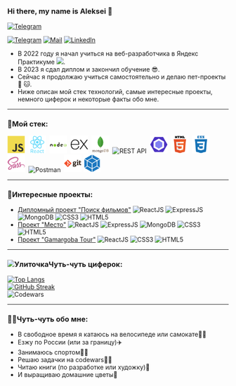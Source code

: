 ### Hi there, my name is Aleksei 👋

<!--
**blaydasik/blaydasik** is a ✨ _special_ ✨ repository because its `README.md` (this file) appears on your GitHub profile.

Here are some ideas to get you started:

- 🔭 I’m currently working on ...
- 🌱 I’m currently learning ...
- 👯 I’m looking to collaborate on ...
- 🤔 I’m looking for help with ...
- 💬 Ask me about ...
- 📫 How to reach me: ...
- 😄 Pronouns: ...
- ⚡ Fun fact: ...
-->

[![Telegram](https://github.com/blaydasik/blaydasik/assets/103077881/69841991-a384-4459-943f-131ba26c1a26)](https://t.me/Blaydasik)
 
  [![Telegram](https://img.shields.io/badge/Telegram-blue?logo=telegram&logoColor=white)](https://t.me/SerhioKorolev) [![Mail](https://img.shields.io/badge/Email-blue?logo=gmail&logoColor=white)](mailto:info@skorolev.ru) [![LinkedIn](https://img.shields.io/badge/LinkedIn-blue?logo=LinkedIn&logoColor=white)](https://www.linkedin.com/in/sergei--korolev/)

- В 2022 году я начал учиться на веб-разработчика в Яндекс Практикуме <img src="https://media.giphy.com/media/WUlplcMpOCEmTGBtBW/giphy.gif" width="30px">. 
- В 2023 я сдал диплом и закончил обучение :sunglasses:. 
- Сейчас я продолжаю учиться самостоятельно и делаю пет-проекты :dog:	:cat:.
- Ниже описан мой стек технологий, самые интересные проекты, немного циферок и некоторые факты обо мне.

---

###  :pinched_fingers:Мой стек:
<img src="https://github.com/devicons/devicon/blob/master/icons/javascript/javascript-original.svg" title="JavaScript" alt="JavaScript" width="40" height="40"/>&nbsp;
<img src="https://github.com/devicons/devicon/blob/master/icons/react/react-original-wordmark.svg" title="React" alt="React" width="40" height="40"/>&nbsp;
<img src="https://github.com/devicons/devicon/blob/master/icons/nodejs/nodejs-original-wordmark.svg" title="NodeJS" alt="NodeJS" width="40" height="40"/>&nbsp;
<img src="https://github.com/devicons/devicon/blob/master/icons/express/express-original.svg" title="ExpressJS" alt="ExpressJS" width="40" height="40"/>&nbsp;
<img src="https://github.com/devicons/devicon/blob/master/icons/mongodb/mongodb-original-wordmark.svg" title="MongoDB" alt="MongoDB" width="40" height="40"/>&nbsp;
<img src="https://apps.odoocdn.com/web/image/loempia.module/37657/icon_image/84x84" title="REST API" alt="REST API" width="50" height="40"/>&nbsp;
<img src="https://github.com/devicons/devicon/blob/master/icons/eslint/eslint-original.svg" title="ESLint" alt="ESLint" width="40" height="40"/>&nbsp;
<img src="https://github.com/devicons/devicon/blob/master/icons/html5/html5-original-wordmark.svg" title="HTML5" alt="HTML5" width="40" height="40"/>&nbsp;
<img src="https://github.com/devicons/devicon/blob/master/icons/css3/css3-plain-wordmark.svg" title="CSS3" alt="CSS3" width="40" height="40"/>&nbsp;
<img src="https://github.com/devicons/devicon/blob/master/icons/sass/sass-original.svg" title="SASS" alt="SASS" width="40" height="40"/>&nbsp;
<img src="https://camo.githubusercontent.com/93b32389bf746009ca2370de7fe06c3b5146f4c99d99df65994f9ced0ba41685/68747470733a2f2f7777772e766563746f726c6f676f2e7a6f6e652f6c6f676f732f676574706f73746d616e2f676574706f73746d616e2d69636f6e2e737667" title="Postman" alt="Postman" width="40" height="40"/>&nbsp;
<img src="https://github.com/devicons/devicon/blob/master/icons/git/git-original-wordmark.svg" title="Git" alt="Git" width="40" height="40"/>
<img src="https://github.com/devicons/devicon/blob/master/icons/webpack/webpack-plain.svg" title="Webpack" alt="Webpack" width="40" height="40"/>

---

### :volcano:Интересные проекты:
- [Дипломный проект "Поиск фильмов"](https://github.com/dromgard/movies-explorer-api-full) <img src="https://img.shields.io/badge/ReactJS-blue?logo=React&logoColor=white" alt="ReactJS" title="ReactJS"/> <img src="https://img.shields.io/badge/ExpressJS-blue?logo=express&logoColor=white" alt="ExpressJS" title="ExpressJS"/> <img src="https://img.shields.io/badge/MongoDB-blue?logo=MongoDB&logoColor=white" alt="MongoDB" title="MongoDB"/> <img src="https://img.shields.io/badge/CSS3-blue?logo=css3&logoColor=white" alt="CSS3" title="CSS3"/> <img src="https://img.shields.io/badge/HTML5-blue?logo=html5&logoColor=white" alt="HTML5" title="HTML5"/>
- [Проект "Место"](https://github.com/dromgard/react-mesto-api-full) <img src="https://img.shields.io/badge/ReactJS-blue?logo=React&logoColor=white" alt="ReactJS" title="ReactJS"/> <img src="https://img.shields.io/badge/ExpressJS-blue?logo=express&logoColor=white" alt="ExpressJS" title="ExpressJS"/> <img src="https://img.shields.io/badge/MongoDB-blue?logo=MongoDB&logoColor=white" alt="MongoDB" title="MongoDB"/> <img src="https://img.shields.io/badge/CSS3-blue?logo=css3&logoColor=white" alt="CSS3" title="CSS3"/> <img src="https://img.shields.io/badge/HTML5-blue?logo=html5&logoColor=white" alt="HTML5" title="HTML5"/>
- [Проект "Gamargoba Tour"](https://github.com/dromgard/gamargoba-tour) <img src="https://img.shields.io/badge/ReactJS-blue?logo=React&logoColor=white" alt="ReactJS" title="ReactJS"/> <img src="https://img.shields.io/badge/CSS3-blue?logo=css3&logoColor=white" alt="CSS3" title="CSS3"/> <img src="https://img.shields.io/badge/HTML5-blue?logo=html5&logoColor=white" alt="HTML5" title="HTML5"/>

---

### <img src="https://i.ibb.co/1GDSn2g/ffb2ef86f49379323b3d9225ff5cb9dc.jpg" width="25" height="25" title="Улиточка" alt="Улиточка"/>Чуть-чуть циферок: 
[![Top Langs](https://github-readme-stats.vercel.app/api/top-langs/?username=dromgard&layout=compact&theme=vue-dark)](https://github.com/anuraghazra/github-readme-stats)  
[![GitHub Streak](https://streak-stats.demolab.com?user=dromgard&theme=vue-dark&locale=ru&date_format=j%20M%5B%20Y%5D)](https://git.io/streak-stats)  
![Codewars](https://www.codewars.com/users/loose._.cannon/badges/large)  

---


### :man_cartwheeling:Чуть-чуть обо мне:
- В свободное время я катаюсь на велосипеде или самокате:biking_man:
- Езжу по России (или за границу):airplane:
- Занимаюсь спортом:man_cartwheeling:
- Решаю задачки на codewars:technologist:
- Читаю книги (по разработке или художку):open_book:
- И выращиваю домашние цветы:seedling:
